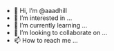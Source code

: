 - 👋 Hi, I’m @aaadhill
- 👀 I’m interested in ...
- 🌱 I’m currently learning ...
- 💞️ I’m looking to collaborate on ...
- 📫 How to reach me ...

<!---
aaadhill/aaadhill is a ✨ special ✨ repository because its `README.md` (this file) appears on your GitHub profile.
You can click the Preview link to take a look at your changes.
--->
